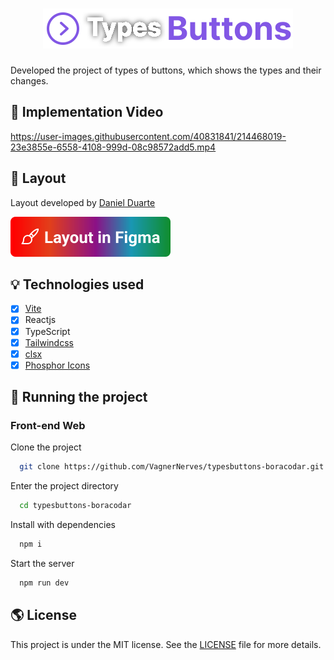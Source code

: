<h1 align="center">
  <img alt="Types Buttons" title="Types Buttons" src="./public/bannerproject.svg" />
</h1>

Developed the project of types of buttons, which shows the types and their changes.

## 🎥 Implementation Video



https://user-images.githubusercontent.com/40831841/214468019-23e3855e-6558-4108-999d-08c98572add5.mp4



## 🎨 Layout

Layout developed by [Daniel Duarte](https://www.linkedin.com/in/daniel2d/)

[![Layout in Figma](https://github.com/VagnerNerves/default-readme/blob/main/assets/layout-in-figma.svg)](<https://www.figma.com/file/OmGx4eVYgjMW5x8XvFLMus/%23boraCodar---Desafio-3-(Community)?node-id=0%3A1&t=qNb8HrskrYLEUtOn-1>)

<!-- ## 👏 Learning and more implementations

Describe what you learned and implemented in the project. -->

## 💡 Technologies used

- [x] [Vite](https://vitejs.dev/)
- [x] Reactjs
- [x] TypeScript
- [x] [Tailwindcss](https://tailwindcss.com/)
- [x] [clsx](https://github.com/lukeed/clsx)
- [x] [Phosphor Icons](https://phosphoricons.com/)

## 🚀 Running the project

<!-- ### Back-end

Clone the project

```bash
  git clone https://link-para-o-projeto
```

Enter the project directory

```bash
  cd my-project
```

Install with dependencies

```bash
  npm install
```

Start the server

```bash
  npm run start
``` -->

### Front-end Web

Clone the project

```bash
  git clone https://github.com/VagnerNerves/typesbuttons-boracodar.git
```

Enter the project directory

```bash
  cd typesbuttons-boracodar
```

Install with dependencies

```bash
  npm i
```

Start the server

```bash
  npm run dev
```

<!-- ## 📝 Routes

[![Run in Postman](https://github.com/VagnerNerves/default-readme/blob/main/assets/run-in-postman.svg)](https://app.getpostman.com/run-collection/link)
[![Run in Insomnia](https://github.com/VagnerNerves/default-readme/blob/main/assets/run-in-insomnia.svg)](https://insomnia.rest/run/?label=NAMEPROJECT&uri=LINK) -->

## 🌎 License

This project is under the MIT license. See the [LICENSE](https://github.com/VagnerNerves/typesbuttons-boracodar/blob/master/LICENSE) file for more details.

